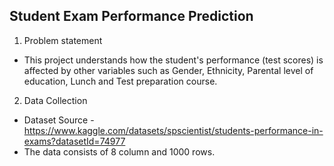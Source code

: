 ## Student Exam Performance Prediction

1) Problem statement
- This project understands how the student's performance (test scores) is affected by other variables such as Gender, Ethnicity, Parental level of education, Lunch and Test preparation course.


2) Data Collection
- Dataset Source - https://www.kaggle.com/datasets/spscientist/students-performance-in-exams?datasetId=74977
- The data consists of 8 column and 1000 rows.
